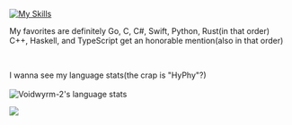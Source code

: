 [![My Skills](https://skillicons.dev/icons?i=go,cs,swift,ruby,ts,git,kotlin,py,rust,js,html,css,lua,neovim,vscode,apple,windows,npm,nodejs,idea,haskell,c,blender)](https://skillicons.dev)
<br>

My favorites are definitely Go, C, C#, Swift, Python, Rust(in that order)<br>
C++, Haskell, and TypeScript get an honorable mention(also in that order)


<br>

I wanna see my language stats(the crap is "HyPhy"?)<br><br>
![Voidwyrm-2's language stats](https://github-readme-stats.vercel.app/api/top-langs/?username=voidwyrm-2&layout=compact&theme=synthwave&langs_count=20)


<p align="left">
	<img src="https://raw.githubusercontent.com/catppuccin/catppuccin/main/assets/footers/gray0_ctp_on_line.svg?sanitize=true" />
</p>
<!--https://github.com/catppuccin-->
